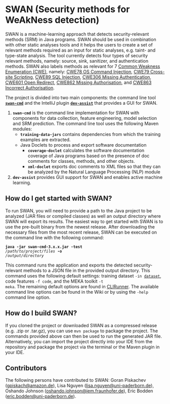 # SWAN (Security methods for WeAkNess detection)

SWAN is a machine-learning approach that detects security-relevant methods (SRM) in Java programs.
SWAN should be used in combination with other static analyses tools and it helps the users to create a set of relevant methods required as an input for static analyses, e.g. taint- and type-state analysis.
The tool currently detects four types of security relevant methods, namely: source, sink, sanitizer, and authentication methods.
SWAN also labels methods as relevant for 7 [Common Weakness Enumeration (CWE)](https://cwe.mitre.org/), namely: [CWE78 OS Command Injection](https://cwe.mitre.org/data/definitions/78.html), [CWE79 Cross-site Scripting](https://cwe.mitre.org/data/definitions/79.html), [CWE89 SQL Injection](https://cwe.mitre.org/data/definitions/89.html), [CWE306 Missing Authentication](https://cwe.mitre.org/data/definitions/306.html), [CWE601 Open Redirect](https://cwe.mitre.org/data/definitions/601.html), [CWE862 Missing Authorisation](https://cwe.mitre.org/data/definitions/862.html), and
[CWE863 Incorrect Authorisation](https://cwe.mitre.org/data/definitions/863.html).

The project is divided into two main components: the command line tool [<code>**swan-cmd**</code>](https://github.com/secure-software-engineering/swan/tree/master/swan-cmd) and the IntelliJ plugin [<code>**dev-assist**</code>](https://github.com/secure-software-engineering/swan/tree/master/dev-assist) that provides a GUI for SWAN. 

1. <code>**swan-cmd**</code> is the command line implementation for SWAN with components for data collection, feature engineering, model selection and SRM prediction. The command line tool uses the following Maven modules:
    - <code>**training-data-jars**</code> contains dependencies from which the training examples are extracted.
    - Java Doclets to process and export software documentation
      - <code>**coverage-doclet**</code> calculates the software documentation coverage of Java programs based on the presence of doc comments for classes, methods, and other objects.
      - <code>**xml-doclet**</code> exports doc comments to XML files so that they can be analyzed by the Natural Language Processing (NLP) module
2. <code>**dev-assist**</code> provides GUI support for SWAN and enables active machine learning.


How do I get started with SWAN?
-------------
To run SWAN, you will need to provide a path to the Java project to be analyzed (JAR files or compiled classes) as well an output directory where SWAN will export its results. The easiest way to get started with SWAN is to use the pre-built binary from the newest release. After downloading the necessary files from the most recent release, SWAN can be executed on the command line with the following command:

<code>**java -jar swan-cmd-3.x.x.jar -test** */path/to/project/files* **-o** */output/directory* </code>

This command runs the application and exports the detected security-relevant methods to a JSON file in the provided output directory. This command uses the following default settings: training dataset <code>-in [dataset](/swan-cmd/src/main/resources/dataset)</code>, code features <code>-f code</code>, and the MEKA toolkit <code>-t meka</code>. The remaining default options are found in [CLIRunner](/swan-cmd/src/main/java/de/fraunhofer/iem/swan/cli/CliRunner.java). The available command line options can be found in the Wiki or by using the <code>-help</code> command line option.

How do I build SWAN?
-------------
If you cloned the project or downloaded SWAN as a compressed release (e.g. .zip or .tar.gz), you can use <code>mvn package</code> to package the project. The commands provided above can then be used to run the generated JAR file. Alternatively, you can import the project directly into your IDE from the repository and package the project via the terminal or the Maven plugin in your IDE.


Contributors
-------------
The following persons have contributed to SWAN: Goran Piskachev (gpiskach@amazon.de), Lisa Nguyen (lisa.nguyen@uni-paderborn.de), Oshando Johnson (oshando.johnson@iem.fraunhofer.de), Eric Bodden (eric.bodden@uni-paderborn.de).

